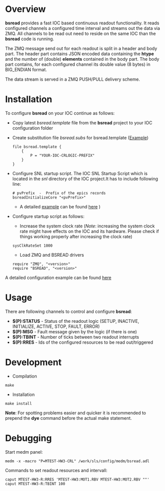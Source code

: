 # Overview
__bsread__ provides a fast IOC based continuous readout functionality. It reads configured channels a configured 
time interval and streams out the data via ZMQ. All channels to be read out need to reside on the same IOC than 
the __bsread__ code is running.

The ZMQ message send out for each readout is split in a header and body part. The header part contains JSON 
encoded data containing the __htype__ and the number of (double) __elements__
contained in the body part. The body part contains, for each configured channel its double value (8 bytes) 
in BIG_ENDIAN format.

The data stream is served in a ZMQ PUSH/PULL delivery scheme.


# Installation
To configure __bsread__ on your IOC continue as follows:

  * Copy latest _bsread.template_ file from the __bsread__ project to your IOC configuration folder
  * Create substitution file _bsread.subs_ for bsread.template ([Example](doc/EXAMPLE_bsread.subs))
 
	```
	file bsread.template {
		{
			P = "YOUR-IOC-CRLOGIC-PREFIX"
		} 
	} 
	```

  * Configure SNL startup script. The IOC SNL Startup Script which is located in the *snl* directory of the IOC project.It has to include following line:

	```
	# pvPrefix  -  Prefix of the epics records
	bsreadInitializeCore "<pvPrefix>"
	```
  
    * A detailed [example](doc/EXAMPLE_snl_startup.script) can be found [here](doc/EXAMPLE_snl_startup.script) )

  * Configure startup script as follows:
    * Increase the system clock rate (*Note*: increasing the system clock rate might have effects on the IOC and its hardware. Please check if things working properly after increasing the clock rate)
    
	```
	sysClkRateSet 1000
	```
    
    * Load ZMQ and BSREAD drivers
    
	```
	require "ZMQ", "<version>"
	require "BSREAD", "<version>"
	```

A detailed configuration example can be found [here](doc/EXAMPLE_startup.script)

# Usage
There are following channels to control and configure __bsread__:

  * __$(P):STATUS__ - Status of the readout logic (SETUP, INACTIVE, INITIALIZE, ACTIVE, STOP, FAULT, ERROR)
  * __$(P):MSG__ - Fault message given by the logic (if there is one)	 
  * __$(P):TBINT__ - Number of ticks between two readout interrupts
  * __$(P):RRES__ - Ids of the configured resources to be read out/triggered

# Development


* Compilation

```
make
```

* Installation

```
make install
```

__Note__: For spotting problems easier and quicker it is recommended to prepend the __dye__ command before the actual make statement.

# Debugging
Start medm panel:
```
medm -x -macro "P=MTEST-HW3-CRL" /work/sls/config/medm/bsread.adl
```

Commands to set readout resources and intervall:

```
caput MTEST-HW3-R:RRES 'MTEST-HW3:MOT1.RBV MTEST-HW3:MOT2.RBV ""'
caput MTEST-HW3-R:TBINT 100
```

